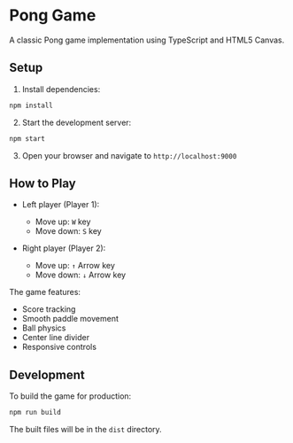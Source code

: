 # Pong Game

A classic Pong game implementation using TypeScript and HTML5 Canvas.

## Setup

1. Install dependencies:
```bash
npm install
```

2. Start the development server:
```bash
npm start
```

3. Open your browser and navigate to `http://localhost:9000`

## How to Play

- Left player (Player 1):
  - Move up: `W` key
  - Move down: `S` key

- Right player (Player 2):
  - Move up: `↑` Arrow key
  - Move down: `↓` Arrow key

The game features:
- Score tracking
- Smooth paddle movement
- Ball physics
- Center line divider
- Responsive controls

## Development

To build the game for production:
```bash
npm run build
```

The built files will be in the `dist` directory. 